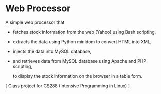 # Web Processor

A simple web processor that 
- fetches stock information from the web (Yahoo) using Bash scripting, 
- extracts the data using Python minidom to convert HTML into XML,
- injects the data into MySQL database,
- and retrieves data from MySQL database using Apache and PHP scripting, 

     to display the stock information on the browser in a table form.


[ Class project for CS288 (Intensive Programming in Linux) ]
